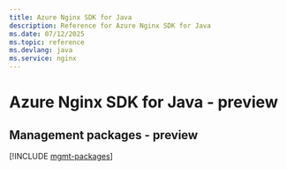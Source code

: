 ```yaml
---
title: Azure Nginx SDK for Java
description: Reference for Azure Nginx SDK for Java
ms.date: 07/12/2025
ms.topic: reference
ms.devlang: java
ms.service: nginx
---
```

# Azure Nginx SDK for Java - preview

## Management packages - preview
[!INCLUDE [mgmt-packages](nginx-mgmt-index.md)]